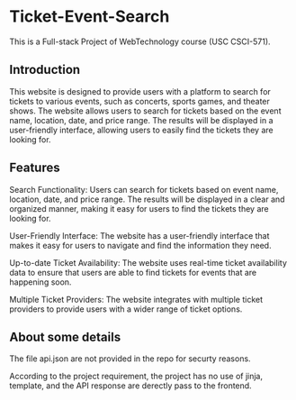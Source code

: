 # Ticket-Event-Search

This is a Full-stack Project of WebTechnology course (USC CSCI-571).

## Introduction
This website is designed to provide users with a platform to search for tickets to various events, such as concerts, sports games, and theater shows. 
The website allows users to search for tickets based on the event name, location, date, and price range. 
The results will be displayed in a user-friendly interface, allowing users to easily find the tickets they are looking for.


## Features
Search Functionality: Users can search for tickets based on event name, location, date, and price range. The results will be displayed in a clear and organized manner, making it easy for users to find the tickets they are looking for.

User-Friendly Interface: The website has a user-friendly interface that makes it easy for users to navigate and find the information they need.

Up-to-date Ticket Availability: The website uses real-time ticket availability data to ensure that users are able to find tickets for events that are happening soon.

Multiple Ticket Providers: The website integrates with multiple ticket providers to provide users with a wider range of ticket options.

## About some details

The file api.json are not provided in the repo for securty reasons.

According to the project requirement, the project has no use of jinja, template, and the API response are derectly pass to the frontend.
